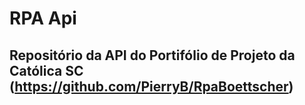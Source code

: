 # RPA Api
## Repositório da API do Portifólio de Projeto da Católica SC (https://github.com/PierryB/RpaBoettscher)